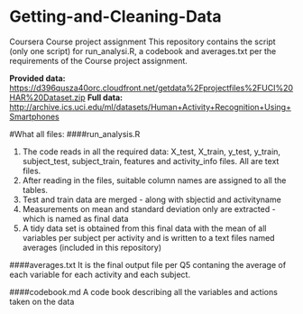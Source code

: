 # Getting-and-Cleaning-Data
Coursera Course project assignment
This repository contains the script (only one script) for run_analysi.R, a codebook and averages.txt per the requirements of the Course project assignment.

**Provided data:** https://d396qusza40orc.cloudfront.net/getdata%2Fprojectfiles%2FUCI%20HAR%20Dataset.zip
**Full data:** http://archive.ics.uci.edu/ml/datasets/Human+Activity+Recognition+Using+Smartphones

#What all files:
####run_analysis.R
1. The code reads in all the required data: X_test, X_train, y_test, y_train, subject_test, subject_train, features and activity_info files. All are text files.
2. After reading in the files, suitable column names are assigned to all the tables.
3. Test and train data are merged - along with sbjectid and activityname
4. Measurements on mean and standard deviation only are extracted - which is named as final data
5. A tidy data set is obtained from this final data with the mean of all variables per subject per activity and is written to a text files named averages (included in this repository)

####averages.txt
It is the final output file per Q5 contaning the average of each variable for each activity and each subject.

####codebook.md
A code book describing all the variables and actions taken on the data
